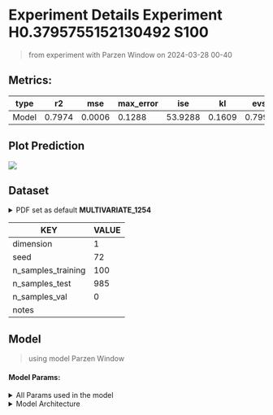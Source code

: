 # Experiment Details Experiment  H0.3795755152130492 S100
> from experiment with Parzen Window
> on 2024-03-28 00-40
## Metrics:
                                                                   
| type  | r2     | mse    | max_error | ise     | kl     | evs    |
|-------|--------|--------|-----------|---------|--------|--------|
| Model | 0.7974 | 0.0006 | 0.1288    | 53.9288 | 0.1609 | 0.7998 |
                                                                   
## Plot Prediction

<img src="/Users/duccio/Documents/GitHub/Gaussian-Mixture-Neural-Network/script/utils/../../result/Parzen Window/2d5f24 Experiment  
H0.3795755152130492 S100/pdf_2d5f24.png">

## Dataset

<details><summary>PDF set as default <b>MULTIVARIATE_1254</b></summary>

#### Dimension 1
                                      
| type        | rate | weight |      |
|-------------|------|--------|------|
| exponential | 1    | 0.2    |      |
| logistic    | 4    | 0.8    | 0.25 |
| logistic    | 5.5  | 0.7    | 0.3  |
| exponential | -1   | 0.25   | -10  |
                                      
</details>
                              
| KEY                | VALUE |
|--------------------|-------|
| dimension          | 1     |
| seed               | 72    |
| n_samples_training | 100   |
| n_samples_test     | 985   |
| n_samples_val      | 0     |
| notes              |       |
                              
## Model
> using model Parzen Window
#### Model Params:
<details><summary>All Params used in the model </summary>

                            
| KEY | VALUE              |
|-----|--------------------|
| h   | 0.3795755152130492 |
                            
</details>

<details><summary>Model Architecture </summary>

ParzenWindow_Model(h=0.3795755152130492, training=array([9.375019 , 4.89003  , 7.043401 , 4.748877 , 5.748054 , 5.605426 ,
       6.239142 , 5.282705 , 1.641122 , 3.493585 , 4.750192 , 8.015665 ,
       0.5006845, 9.587764 , 0.8132093, 9.651385 , 5.882876 , 6.88925  ,
       2.858302 , 5.293085 , 6.54212  , 0.2657254, 1.531607 , 1.506608 ,
       0.4734116, 3.83722  , 1.223035 , 0.5484621, 9.784623 , 4.383124 ,
       6.552904 , 5.888731 , 9.298379 , 7.810104 , 6.600198 , 9.338509 ,
       8.173691 , 5.240142 , 4.883665 , 5.641452 , 5.511702 , 4.965811 ,
       5.190994 , 7.525979 , 9.414033 , 9.657895 , 4.988422 , 4.951302 ,
       6.273207 , 6.338143 , 7.775173 , 3.791577 , 3.496196 , 6.552608 ,
       0.3022147, 8.570589 , 1.646756 , 5.63117  , 3.683106 , 4.252203 ,
       5.754482 , 5.763502 , 9.948655 , 3.714111 , 0.1416469, 4.056597 ,
       3.679692 , 6.298438 , 9.571859 , 5.835233 , 5.729426 , 3.518163 ,
       0.1106241, 1.238817 , 5.517597 , 7.60978  , 9.756414 , 0.684745 ,
       1.189607 , 8.774345 , 0.7314637, 9.668651 , 5.21973  , 0.4543669,
       6.468749 , 3.763526 , 9.799669 , 3.564373 , 0.7663018, 4.9125   ,
       9.371791 , 5.182179 , 6.928803 , 7.578432 , 5.23332  , 5.118826 ,
       9.754563 , 6.202972 , 9.7777   , 0.7636761]))
</details>

